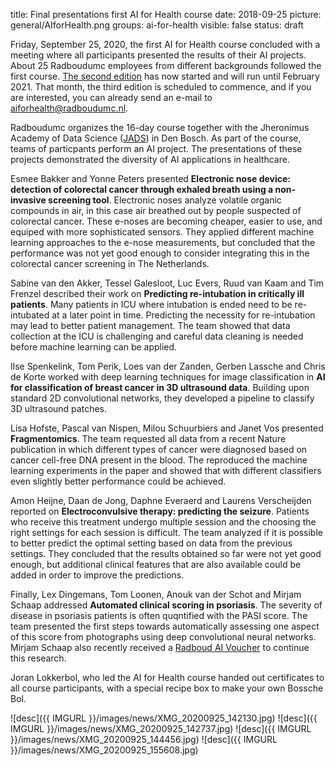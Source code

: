 title: Final presentations first AI for Health course
date: 2018-09-25
picture: general/AIforHealth.png
groups: ai-for-health
visible: false
status: draft

Friday, September 25, 2020, the first AI for Health course concluded with a meeting where all participants presented the results of their AI projects. About 25 Radboudumc employees from different backgrounds followed the first course. [The second edition](https://www.ai-for-health.nl/courses/) has now started and will run until February 2021. That month, the third edition is scheduled to commence, and if you are interested, you can already send an e-mail to aiforhealth@radboudumc.nl.

Radboudumc organizes the 16-day course together with the Jheronimus Academy of Data Science ([JADS](https://www.jads.nl/)) in Den Bosch. As part of the course, teams of particpants perform an AI project. The presentations of these projects demonstrated the diversity of AI applications in healthcare. 

Esmee Bakker and Yonne Peters presented **Electronic nose device: detection of colorectal cancer through exhaled breath using a non-invasive screening tool**. Electronic noses analyze volatile organic compounds in air, in this case air breathed out by people suspected of colorectal cancer. These e-noses are becoming cheaper, easier to use, and equiped with more sophisticated sensors. They applied different machine learning approaches to the e-nose measurements, but concluded that the performance was not yet good enough to consider integrating this in the colorectal cancer screening in The Netherlands.  

Sabine van den Akker, Tessel Galesloot, Luc Evers, Ruud van Kaam and Tim Frenzel described their work on **Predicting re-intubation in critically ill patients**. Many patients in ICU where intubation is ended need to be re-intubated at a later point in time. Predicting the necessity for re-intubation may lead to better patient management. The team showed that data collection at the ICU is challenging and careful data cleaning is needed before machine learning can be applied. 

Ilse Spenkelink, Tom Perik, Loes van der Zanden, Gerben Lassche and Chris de Korte worked with deep learning techniques for image classification in **AI for classification of breast cancer in 3D ultrasound data**. Building upon standard 2D convolutional networks, they developed a pipeline to classify 3D ultrasound patches. 

Lisa Hofste, Pascal van Nispen, Milou Schuurbiers and Janet Vos presented **Fragmentomics**. The team requested all data from a recent Nature publication in which different types of cancer were diagnosed based on cancer cell-free DNA present in the blood. The reproduced the machine learning experiments in the paper and showed that with different classifiers even slightly better performance could be achieved.  

Amon Heijne, Daan de Jong, Daphne Everaerd and Laurens Verscheijden reported on **Electroconvulsive therapy: predicting the seizure**. Patients who receive this treatment undergo multiple session and the choosing the right settings for each session is difficult. The team analyzed if it is possible to better predict the optimal setting based on data from the previous settings. They concluded that the results obtained so far were not yet good enough, but additional clinical features that are also available could be added in order to improve the predictions.  

Finally, Lex Dingemans, Tom Loonen, Anouk van der Schot and Mirjam Schaap addressed **Automated clinical scoring in psoriasis**. The severity of disease in psoriasis patients is often quqntified with the PASI score. The team presented the first steps towards automatically assessing one aspect of this score from photographs using deep convolutional neural networks. Mirjam Schaap also recently received a [Radboud AI Voucher](https://www.ru.nl/ai/news-events/news/vm-eigen-news/five-winners-first-round-radboud-ai-innovation/) to continue this research.

Joran Lokkerbol, who led the AI for Health course handed out certificates to all course participants, with a special recipe box to make your own Bossche Bol.

![desc]({{ IMGURL }}/images/news/XMG_20200925_142130.jpg)
![desc]({{ IMGURL }}/images/news/XMG_20200925_142737.jpg)
![desc]({{ IMGURL }}/images/news/XMG_20200925_144456.jpg)
![desc]({{ IMGURL }}/images/news/XMG_20200925_155608.jpg)

